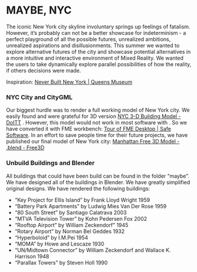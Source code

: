 # MAYBE, NYC

The iconic New York city skyline involuntary springs up feelings of fatalism. However, it’s probably can not be a better showcase for indeterminism - a perfect playground of all the possible futures, unrealized ambitions, unrealized aspirations and disillusionments. This summer we wanted to explore alternative futures of the city and showcase potential alternatives in a more intuitive and interactive environment of Mixed Reality. We wanted the users to take dynamically explore parallel possibilities of how the reality, if others decisions were made. 

Inspiration: [Never Built New York | Queens Museum](https://queensmuseum.org/2016/10/never-built-new-york) 

### NYC City and CityGML
Our biggest hurdle was to render a full working model of New York city. We easily found and were grateful for 3D version [NYC 3-D Building Model - DoITT](https://www1.nyc.gov/site/doitt/initiatives/3d-building.page) . However, this model would not work in most software with . So we have converted it with FME workbench: [Tour of FME Desktop | Safe Software](https://www.safe.com/fme/fme-desktop/tour/2018.0/). In an effort to save people time for their future projects, we have published our final model of New York city: [Manhattan Free 3D Model - .blend - Free3D](https://free3d.com/3d-model/manhattan-187370.html) 

### Unbuild Buildings and Blender
All buildings that could have been build can be found in the folder “maybe”.  We have designed all of the buildings in Blender. We have greatly simplified original designs. We have rendered the following buildings:

* “Key Project for Ellis Island” by Frank Lloyd Wright 1959
* “Battery Park Apartments” by Ludwig Mies Van Der Rose 1959
* “80 South Street” by Santiago Calatrava 2003
* “MTVA Television Tower” by Kohn Pedersen Fox 2002
* “Rooftop Airport” by William Zeckendorf” 1945
* “Rotary Airport” by Norman Bel Geddes 1932
* “Hyperboloid” by I.M.Pei 1954
* “MOMA” by Howe and Lescaze 1930
* “UN/Midtown Connector” by William Zeckendorf and Wallace K. Harrison 1948
* “Parallax Towers” by Steven Holl 1990
